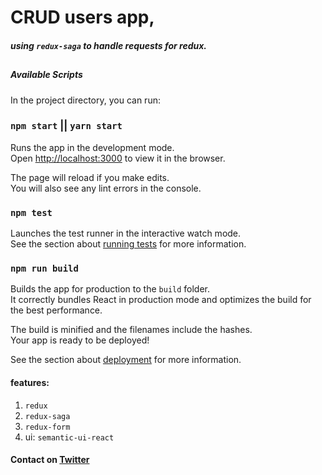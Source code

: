 # CRUD users app, 

##### using `redux-saga` to handle requests for redux.

##
## 
## 
##### Available Scripts

In the project directory, you can run:

### `npm start` || `yarn start`

Runs the app in the development mode.<br>
Open [http://localhost:3000](http://localhost:3000) to view it in the browser.

The page will reload if you make edits.<br>
You will also see any lint errors in the console.

### `npm test`

Launches the test runner in the interactive watch mode.<br>
See the section about [running tests](https://facebook.github.io/create-react-app/docs/running-tests) for more information.

### `npm run build`

Builds the app for production to the `build` folder.<br>
It correctly bundles React in production mode and optimizes the build for the best performance.

The build is minified and the filenames include the hashes.<br>
Your app is ready to be deployed!

See the section about [deployment](https://facebook.github.io/create-react-app/docs/deployment) for more information.
#### features:
1. `redux`
2. `redux-saga`
3. `redux-form`
4. ui: `semantic-ui-react`
#### Contact on  [Twitter](https://twitter.com/Musti_Rooni)
